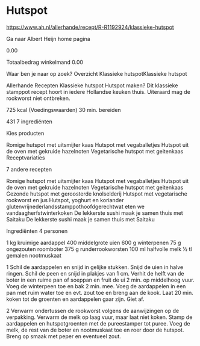 # Hutspot
https://www.ah.nl/allerhande/recept/R-R1192924/klassieke-hutspot

Ga naar Albert Heijn home pagina

0.00

Totaalbedrag winkelmand 0.00


Waar ben je naar op zoek?
Overzicht
Klassieke hutspotKlassieke hutspot

Allerhande
Recepten
Klassieke hutspot
Hutspot maken? Dit klassieke stamppot recept hoort in iedere Hollandse keuken thuis. Uiteraard mag de rookworst niet ontbreken.

725 kcal
(Voedingswaarden)
30 min. bereiden

431
7 ingrediënten


Kies producten


Romige hutspot met uitsmijter kaas
Hutspot met vegaballetjes
Hutspot uit de oven met gekruide hazelnoten
Vegetarische hutspot met geitenkaas
Receptvariaties

7 andere recepten

Romige hutspot met uitsmijter kaas
Hutspot met vegaballetjes
Hutspot uit de oven met gekruide hazelnoten
Vegetarische hutspot met geitenkaas
Gezonde hutspot met geroosterde knolselderij
Hutspot met vegetarische rookworst en jus
Hutspot, yoghurt en koriander
glutenvrijnederlandsstamppothoofdgerechtwat eten we vandaagherfstwinterkoken
De lekkerste sushi maak je samen thuis met Saitaku
De lekkerste sushi maak je samen thuis met Saitaku

Ingrediënten
4 personen

1 kg kruimige aardappel
400 middelgrote uien
600 g winterpenen
75 g ongezouten roomboter
375 g runderrookworsten
100 ml halfvolle melk
½ tl gemalen nootmuskaat

1
Schil de aardappelen en snijd in gelijke stukken. Snijd de uien in halve ringen. Schil de peen en snijd in plakjes van 1 cm. Verhit de helft van de boter in een ruime pan of soeppan en fruit de ui 2 min. op middelhoog vuur. Voeg de winterpeen toe en bak 2 min. mee. Voeg de aardappelen in een pan met ruim water toe en evt. zout toe en breng aan de kook. Laat 20 min. koken tot de groenten en aardappelen gaar zijn. Giet af.

2
Verwarm ondertussen de rookworst volgens de aanwijzingen op de verpakking. Verwarm de melk op laag vuur, maar laat niet koken. Stamp de aardappelen en hutspotgroenten met de pureestamper tot puree. Voeg de melk, de rest van de boter en nootmuskaat toe en roer door de hutspot. Breng op smaak met peper en eventueel zout.